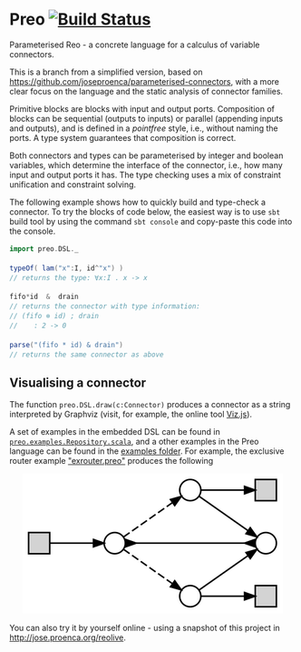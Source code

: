 # Preo [![Build Status](https://travis-ci.org/ReoLanguage/Preo.svg?branch=master)](https://travis-ci.org/ReoLanguage/Preo)

Parameterised Reo - a concrete language for a calculus of variable connectors.

This is a branch from a simplified version, based on https://github.com/joseproenca/parameterised-connectors, with a more clear focus on the language and the static analysis of connector families.

Primitive blocks are blocks with input and output ports.
Composition of blocks can be sequential (outputs to inputs) or parallel (appending inputs and outputs), and is defined in a _pointfree_ style, i.e., without naming the ports. A type system guarantees that composition is correct.

Both connectors and types can be parameterised by integer and boolean variables, which determine the interface of the connector, i.e., how many input and output ports it has.
The type checking uses a mix of constraint unification and constraint solving.

The following example shows how to quickly build and type-check a connector.
To try the blocks of code below, the easiest way is to use ```sbt``` build tool by using the command ```sbt console``` and copy-paste this code into the console.

```scala
import preo.DSL._

typeOf( lam("x":I, id^"x") )
// returns the type: ∀x:I . x -> x

fifo*id  &  drain
// returns the connector with type information:
// (fifo ⊗ id) ; drain
//    : 2 -> 0

parse("(fifo * id) & drain")
// returns the same connector as above
```


Visualising a connector
-----------------------

The function ```preo.DSL.draw(c:Connector)``` produces a connector as a string interpreted by Graphviz (visit, for example, the online tool [Viz.js](https://mdaines.github.io/viz.js/)).

A set of examples in the embedded DSL can be found in [```preo.examples.Repository.scala```](src/main/scala/preo/examples/Repository.scala), and a other examples in the Preo language can be found in the [examples folder](src/main/scala/preo/examples).
For example, the exclusive router example ["exrouter.preo"](src/main/scala/preo/examples/exrouter.preo) produces the following 

<p align="center">
     <img src="src/resources/exrouter.svg">
</p>

You can also try it by yourself online - using a snapshot of this project in http://jose.proenca.org/reolive.

<!-- ## Why a new project?
The emphasise is in the core language, which we call Preo, it's parser, and its static analysis.
We drop references to how to execute code and how to display it in a browser, and give less relevance to the Scala embedded DSL.
 -->
